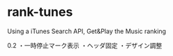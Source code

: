 # rank-tunes
Using a iTunes Search API, Get&amp;Play the Music ranking


0.2
・一時停止マーク表示
・ヘッダ固定
・デザイン調整

